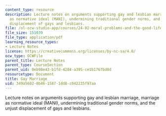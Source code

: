 ```yaml
---
content_type: resource
description: Lecture notes on arguments supporting gay and lesbian marriage, marriage
  as normative ideal (MANI), undermining traditional gender norms, and the unjust
  displacement of gays and lesbians.
file: /ol-ocw-studio-app/courses/24-02-moral-problems-and-the-good-life-fall-2008/349a56020b4615871dd8c042235f97aa_lec_25.pdf
file_size: 151039
file_type: application/pdf
learning_resource_types:
- Lecture Notes
license: https://creativecommons.org/licenses/by-nc-sa/4.0/
ocw_type: OCWFile
parent_title: Lecture Notes
parent_type: CourseSection
parent_uid: 0eb98e43-b1fd-4284-a395-ce1b1767bd8d
resourcetype: Document
title: Gay Marriage
uid: 349a5602-0b46-1587-1dd8-c042235f97aa
---
```

Lecture notes on arguments supporting gay and lesbian marriage, marriage as normative ideal (MANI), undermining traditional gender norms, and the unjust displacement of gays and lesbians.